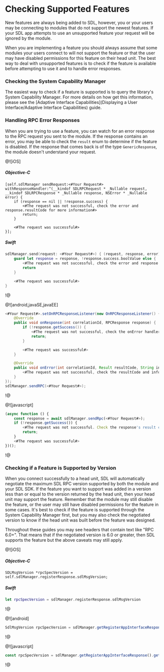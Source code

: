 # Checking Supported Features
New features are always being added to SDL, however, you or your users may be connecting to modules that do not support the newest features. If your SDL app attempts to use an unsupported feature your request will be ignored by the module.

When you are implementing a feature you should always assume that some modules your users connect to will not support the feature or that the user may have disabled permissions for this feature on their head unit. The best way to deal with unsupported features is to check if the feature is available before attempting to use it and to handle error responses.

### Checking the System Capability Manager
The easiest way to check if a feature is supported is to query the library's System Capability Manager. For more details on how get this information, please see the [Adaptive Interface Capabilities](Displaying a User Interface/Adaptive Interface Capabilities) guide.

### Handling RPC Error Responses
When you are trying to use a feature, you can watch for an error response to the RPC request you sent to the module. If the response contains an error, you may be able to check the `result` enum to determine if the feature is disabled. If the response that comes back is of the type `GenericResponse`, the module doesn't understand your request.

@![iOS]
##### Objective-C
```objc
[self.sdlManager sendRequest:<#Your Request#> withResponseHandler:^(__kindof SDLRPCRequest * _Nullable request, __kindof SDLRPCResponse * _Nullable response, NSError * _Nullable error) {
    if (response == nil || !response.success) {
        <#The request was not successful, check the error and response.resultCode for more information#>
        return;
    }

    <#The request was successful#>
}];
```

##### Swift
```swift
sdlManager.send(request: <#Your Request#>) { (request, response, error) in
    guard let response = response, !response.success.boolValue else {
        <#The request was not successful, check the error and response.resultCode for more information#>
        return
    }

    <#The request was successful#>
}
```
!@

@![android,javaSE,javaEE]
```java
<#Your Request#>.setOnRPCResponseListener(new OnRPCResponseListener() {
	@Override
	public void onResponse(int correlationId, RPCResponse response) {
		if (!response.getSuccess()) {
			<#The request was not successful, check the onError handler for more information#>
            return;
		}

        <#The request was successful#>
	}

	@Override
	public void onError(int correlationId, Result resultCode, String info) {
		<#The request was not successful, check the resultCode and info for more information#>
	}
});
sdlManager.sendRPC(<#Your Request#>);
```
!@

@![javascript]
```js
(async function () {
    const response = await sdlManager.sendRpc(<#Your Request#>);
    if (!response.getSuccess()) {
        <#The request was not successful. Check the response's result code or catch and log the Promise error for more information#>
        return;
    }
    <#The request was successful#>
})();
```
!@

### Checking if a Feature is Supported by Version
When you connect successfully to a head unit, SDL will automatically negotiate the maximum SDL RPC version supported by both the module and your SDL SDK. If the feature you want to support was added in a version less than or equal to the version returned by the head unit, then your head unit may support the feature. Remember that the module may still disable the feature, or the user may still have disabled permissions for the feature in some cases. It's best to check if the feature is supported through the System Capability Manager first, but you may also check the negotiated version to know if the head unit was built before the feature was designed.

Throughout these guides you may see headers that contain text like "RPC 6.0+". That means that if the negotiated version is 6.0 or greater, then SDL supports the feature but the above caveats may still apply.

@![iOS]
##### Objective-C
```objc
SDLMsgVersion *rpcSpecVersion = self.sdlManager.registerResponse.sdlMsgVersion;
```

##### Swift
```swift
let rpcSpecVersion = sdlManager.registerResponse.sdlMsgVersion
```
!@

@![android]
```java
SdlMsgVersion rpcSpecVersion = sdlManager.getRegisterAppInterfaceResponse().getSdlMsgVersion();
```
!@

@![javascript]
```js
const rpcSpecVersion = sdlManager.getRegisterAppInterfaceResponse().getSdlMsgVersion();
```
!@
